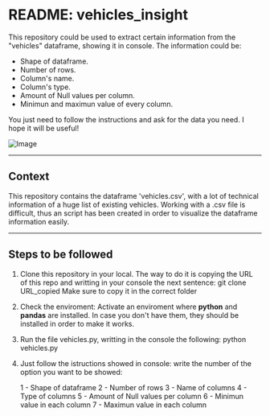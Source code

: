 # README: vehicles_insight
This repository could be used to extract certain information from the "vehicles" dataframe, showing it in console. The information could be:
- Shape of dataframe.
- Number of rows.
- Column's name.
- Column's type.
- Amount of Null values per column.
- Minimun and maximun value of every column.

You just need to follow the instructions and ask for the data you need. I hope it will be useful!

![Image](https://static01.nyt.com/images/2019/08/23/business/22altwheels-print/merlin_143586180_14a6ff05-1d5b-4eea-9c80-5d3dd82373c7-superJumbo.jpg)

---


## Context

This repository contains the dataframe 'vehicles.csv', with a lot of technical information of a huge list of existing vehicles. Working with a .csv file is difficult, thus an script has been created in order to visualize the dataframe information easily. 

---


## **Steps to be followed**

1. Clone this repository in your local. The way to do it is copying the URL of this repo and writting in your console the next sentence:
	git clone URL_copied
Make sure to copy it in the correct folder
2. Check the enviroment: Activate an enviroment where **python** and **pandas** are installed. In case you don't have them, they should be installed in order to make it works.
3. Run the file vehicles.py, writting in the console the following: 
	python vehicles.py
4. Just follow the istructions showed in console: write the number of the option you want to be showed:

	1 - Shape of dataframe
	2 - Number of rows 
	3 - Name of columns
	4 - Type of columns
	5 - Amount of Null values per column
	6 - Minimun value in each column
	7 - Maximun value in each column




